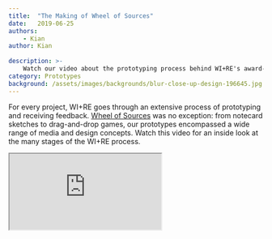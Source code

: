 ```yaml
---
title:  "The Making of Wheel of Sources"
date:   2019-06-25
authors:
    - Kian
author: Kian
    
description: >-
    Watch our video about the prototyping process behind WI+RE's award-winning instructional resource, Wheel of Sources.
category: Prototypes
background: /assets/images/backgrounds/blur-close-up-design-196645.jpg
---
```


For every project, WI+RE goes through an extensive process of prototyping and receiving feedback. [Wheel of Sources](https://woof84.github.io/research-tips/primary-secondary/) was no exception: from notecard sketches to drag-and-drop games, our prototypes encompassed a wide range of media and design concepts. Watch this video for an inside look at the many stages of the WI+RE process.

<div class="embed-responsive embed-responsive-16by9">
  <iframe class="embed-responsive-item" src="https://www.youtube.com/embed/hfkG4bWjRmI" allowfullscreen></iframe>
</div>